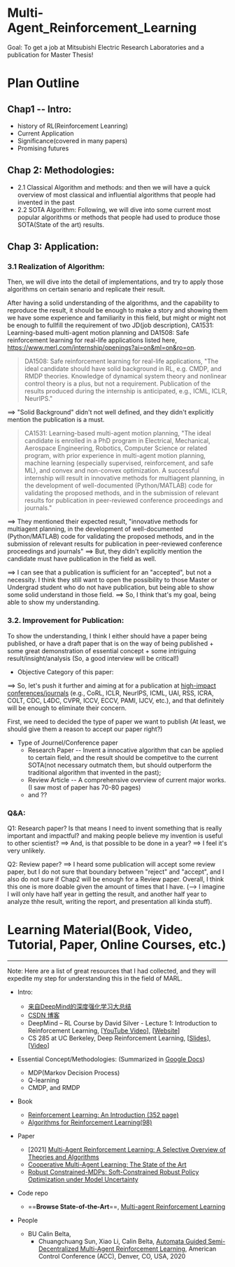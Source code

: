 
# Multi-Agent_Reinforcement_Learning

 Goal: To get a job at Mitsubishi Electric Research Laboratories and a publication for Master Thesis!
 


# Plan Outline

## Chap1 -- Intro: 

- history of RL(Reinforcement Leanring)
- Current Application
- Significance(covered in many papers)
- Promising futures


## Chap 2: Methodologies: 
- 2.1 Classical Algorithm and methods: and then we will have a quick overview of most classical and influential algorithms that people had invented in the past
- 2.2 SOTA Algorithm: Following, we will dive into some current most popular algorithms or methods that people had used to produce those SOTA(State of the art) results.

## Chap 3: Application: 

### 3.1 Realization of Algorithm: 
Then, we will dive into the detail of implementations, and try to apply those algorithms on certain senario and replicate their result. 


After having a solid understanding of the algorithms, and the capability to reproduce the result, it should be enough to make a story and showing them we have some experience and familiarity in this field, but might or might not be enough to fullfill the requirement of two JD(job description), CA1531: Learning-based multi-agent motion planning and DA1508: Safe reinforcement learning for real-life applications listed here, https://www.merl.com/internship/openings?ai=on&ml=on&ro=on.


> DA1508: Safe reinforcement learning for real-life applications, "The ideal candidate should have solid background in RL, e.g. CMDP, and RMDP theories. Knowledge of dynamical system theory and nonlinear control theory is a plus, but not a requirement. Publication of the results produced during the internship is anticipated, e.g., ICML, ICLR, NeurIPS."

==> "Solid Background" didn't not well defined, and they didn't explicitly mention the publication is a must.

> CA1531: Learning-based multi-agent motion planning, "The ideal candidate is enrolled in a PhD program in Electrical, Mechanical, Aerospace Engineering, Robotics, Computer Science or related program, with prior experience in multi-agent motion planning, machine learning (especially supervised, reinforcement, and safe ML), and convex and non-convex optimization. A successful internship will result in innovative methods for multiagent planning, in the development of well-documented (Python/MATLAB) code for validating the proposed methods, and in the submission of relevant results for publication in peer-reviewed conference proceedings and journals."

==> They mentioned their expected result, "innovative methods for multiagent planning, in the development of well-documented (Python/MATLAB) code for validating the proposed methods, and in the submission of relevant results for publication in peer-reviewed conference proceedings and journals" ==> But, they didn't explicitly mention the candidate must have publication in the field as well. 

==> I can see that a publication is sufficient for an "accepted", but not a necessity. I think they still want to open the possibility to those Master or Undergrad student who do not have publication, but being able to show some solid understand in those field. ==> So, I think that's my goal, being able to show my understanding. 


  ### 3.2. Improvement for Publication:

To show the understanding, I think I either should have a paper being published, or have a draft paper that is on the way of being published + some great demonstration of essential concept + some intriguing result/insight/analysis (So, a good interview will be critical!)

- Objective Category of this paper:

==> So, let's push it further and aiming at for a publication at [high-impact conferences/journals](https://blog.csdn.net/liz_Lee/article/details/107247831) (e.g., CoRL, ICLR, NeurIPS, ICML, UAI, RSS, ICRA, COLT, CDC, L4DC, CVPR, ICCV, ECCV, PAMI, IJCV, etc.), and that definitely will be enough to eliminate their concern.

First, we need to decided the type of paper we want to publish (At least, we should give them a reason to accept our paper right?)

- Type of Journel/Conference paper
  - Research Paper -- Invent a innocative algorithm that can be applied to certain field, and the result should be competitve to the current SOTA(not necessary outmatch them, but should outperform the traditional algorithm that invented in the past);
  - Review Article -- A comprehensive overview of current major works. (I saw most of paper has 70-80 pages)
  - and ??


### Q&A:
Q1: Research paper? Is that means I need to invent something that is really important and impactful? and making people believe my invention is useful to other scientist? ==> And, is that possible to be done in a year? ==> I feel it's very unlikely.

Q2: Review paper? ==> I heard some publication will accept some review paper, but I do not sure that boundary between "reject" and "accept", and I also do not sure if Chap2 will be enough for a Review paper.  Overall, I think this one is more doable given the amount of times that I have. (--> I imagine I will only have half year in getting the result, and another half year to analyze thhe result,  writing the report, and presentation all kinda stuff). 



# Learning Material(Book, Video, Tutorial, Paper, Online Courses, etc.)
--- 
Note: Here are a list of great resources that I had collected, and they will expedite my step for understanding this in the field of MARL. 


- Intro:
  - [来自DeepMind的深度强化学习大总结](https://blog.csdn.net/Mbx8X9u/article/details/78173539)
  - [CSDN 博客](https://so.csdn.net/so/search?q=reinforcement%20learning&t=&u=&utm_term=reinforcement%20learning&utm_medium=distribute.pc_toolbar_associateword.none-task-associate_word-opensearch_query-1-%3Cem%3Ereinforcement%3C%2Fem%3E%20learning.nonecase&depth_1-utm_source=distribute.pc_toolbar_associateword.none-task-associate_word-opensearch_query-1-%3Cem%3Ereinforcement%3C%2Fem%3E%20learning.nonecase&request_id=163203433916780269880564&opensearch_request_id=163203433916780269880564)
  - DeepMind – RL Course by David Silver - Lecture 1: Introduction to Reinforcement Learning, [[YouTube Video](https://www.youtube.com/watch?v=2pWv7GOvuf0&list=PLqYmG7hTraZDM-OYHWgPebj2MfCFzFObQ)], [[Website](https://www.davidsilver.uk/teaching/)]
  - CS 285 at UC Berkeley, Deep Reinforcement Learning, [[Slides](http://rail.eecs.berkeley.edu/deeprlcourse-fa20/)], [[Video](https://www.youtube.com/playlist?list=PL_iWQOsE6TfURIIhCrlt-wj9ByIVpbfGc)]

- Essential Concept/Methodologies: (Summarized in [Google Docs](https://docs.google.com/document/d/15fNROr4dFXfNl95aA0ONtwxhjZ_QwqlWTocAQEK65NE/edit?usp=sharing))
  - MDP(Markov Decision Process)
  - Q-learning
  - CMDP, and RMDP


- Book
  - [Reinforcement Learning: An Introduction (352 page)](https://web.stanford.edu/class/psych209/Readings/SuttonBartoIPRLBook2ndEd.pdf)
  - [Algorithms for Reinforcement Learning(98)](https://sites.ualberta.ca/~szepesva/papers/RLAlgsInMDPs.pdf)
- Paper
  - [2021] [Multi-Agent Reinforcement Learning: A Selective Overview of Theories and Algorithms](https://arxiv.org/pdf/1911.10635.pdf)
  - [Cooperative Multi-Agent Learning: The State of the Art](https://cs.gmu.edu/~lpanait/papers/panait05cmasl.pdf)
  - [Robust Constrained-MDPs: Soft-Constrained Robust
    Policy Optimization under Model Uncertainty](https://arxiv.org/pdf/2010.04870.pdf)


- Code repo
  - ==**Browse State-of-the-Art**==, [Multi-agent Reinforcement Learning](https://paperswithcode.com/task/multi-agent-reinforcement-learning)


- People
  - BU Calin Belta, 
    - Chuangchuang Sun, Xiao Li, Calin Belta, [Automata Guided Semi-Decentralized  Multi-Agent Reinforcement Learning](https://sites.bu.edu/hyness/publications/), American Control Conference (ACC), Denver, CO, USA, 2020